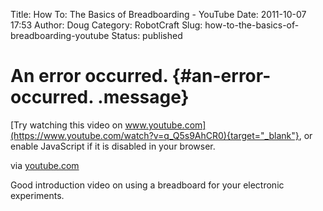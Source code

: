 Title: How To: The Basics of Breadboarding - YouTube
Date: 2011-10-07 17:53
Author: Doug
Category: RobotCraft
Slug: how-to-the-basics-of-breadboarding-youtube
Status: published


# An error occurred. {#an-error-occurred. .message}

[Try watching this video on www.youtube.com](https://www.youtube.com/watch?v=q_Q5s9AhCR0){target="_blank"}, or enable JavaScript if it is disabled in your browser.

via [youtube.com](http://www.youtube.com/watch?v=q_Q5s9AhCR0&feature=player_embedded)

Good introduction video on using a breadboard for your electronic experiments.
